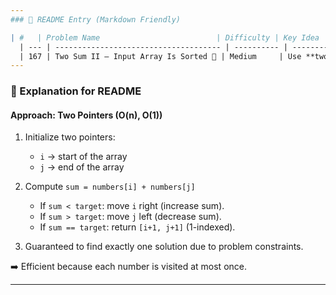 ```yaml
---
### 📑 README Entry (Markdown Friendly)

| #   | Problem Name                          | Difficulty | Key Idea                                                                                                            | Solution Link                     |
  | --- | ------------------------------------- | ---------- | ------------------------------------------------------------------------------------------------------------------- | --------------------------------- |
  | 167 | Two Sum II – Input Array Is Sorted 🔗 | Medium     | Use **two pointers**: one at start, one at end. Move pointers inward based on sum vs target. O(n) time, O(1) space. | [Java](./solutions/TwoSumII.java) |
---
```


### 📝 Explanation for README

#### **Approach: Two Pointers (O(n), O(1))**

1. Initialize two pointers:

   - `i` → start of the array
   - `j` → end of the array

2. Compute `sum = numbers[i] + numbers[j]`

   - If `sum < target`: move `i` right (increase sum).
   - If `sum > target`: move `j` left (decrease sum).
   - If `sum == target`: return `[i+1, j+1]` (1-indexed).

3. Guaranteed to find exactly one solution due to problem constraints.

➡️ Efficient because each number is visited at most once.

---
